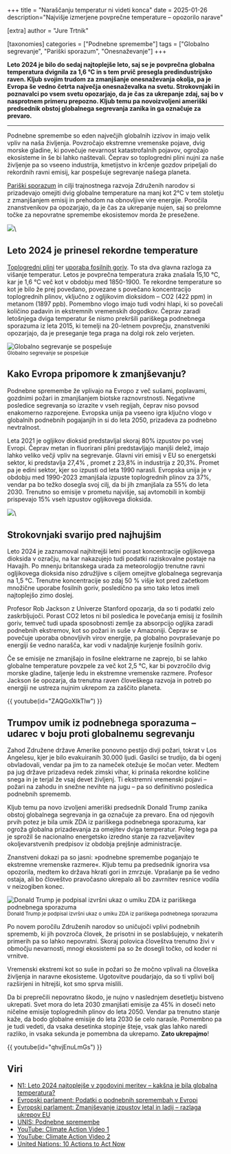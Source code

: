 +++
title = "Naraščanju temperatur ni videti konca"
date = 2025-01-26
description="Najvišje izmerjene povprečne temperature – opozorilo narave"

[extra]
author = "Jure Trtnik"

[taxonomies]
categories = ["Podnebne spremembe"]
tags = ["Globalno segrevanje", "Pariški sporazum", "Onesnaževanje"]
+++

**Leto 2024 je bilo do sedaj najtoplejše leto, saj se je povprečna globalna temperatura dvignila za 1,6 °C in s tem prvič presegla predindustrijsko raven. Kljub svojim trudom za zmanjšanje onesnaževanja okolja, pa je Evropa še vedno četrta največja onesnaževalka na svetu. Strokovnjaki in poznavalci po vsem svetu opozarjajo, da je čas za ukrepanje zdaj, saj bo v nasprotnem primeru prepozno. Kljub temu pa novoizvoljeni ameriški predsednik obstoj globalnega segrevanja zanika in ga označuje za prevaro.**

<!-- more -->

---

Podnebne spremembe so eden največjih globalnih izzivov in imajo velik vpliv na naša življenja. Povzročajo ekstremne vremenske pojave, dvig morske gladine, ki povečuje nevarnost katastrofalnih pojavov, ogrožajo ekosisteme in še bi lahko naštevali. Čeprav so toplogredni plini nujni za naše življenje pa so vseeno industrija, kmetijstvo in krčenje gozdov pripeljali do rekordnih ravni emisij, kar pospešuje segrevanje našega planeta.

[Pariški sporazum](https://www.consilium.europa.eu/sl/policies/paris-agreement-climate/#what) in cilji trajnostnega razvoja Združenih narodov si prizadevajo omejiti dvig globalne temperature na manj kot 2°C v tem stoletju z zmanjšanjem emisij in prehodom na obnovljive vire energije. Poročila znanstvenikov pa opozarjajo, da je čas za ukrepanje nujen, saj so prelomne točke za nepovratne spremembe ekosistemov morda že presežene.

![](slika1.gif)\

## Leto 2024 je prinesel rekordne temperature

[Toplogredni plini](https://www.europarl.europa.eu/topics/sl/article/20230316STO77629/podnebne-spremembe-toplogredni-plini-ki-povzrocajo-globalno-segrevanje) ter [uporaba fosilnih goriv](https://www.youtube.com/watch?v=57UbRXYh1Us). To sta dva glavna razloga za višanje temperatur. Letos je povprečna temperatura zraka znašala 15,10 °C, kar je 1,6 °C več kot v obdobju med 1850-1900. Te rekordne temperature so kot je bilo že prej povedano, povezane s povečano koncentracijo toplogrednih plinov, vključno z ogljikovim dioksidom – CO2 (422 ppm) in metanom (1897 ppb). Pomembno vlogo imajo tudi vodni hlapi, ki so povečali količino padavin in ekstremnih vremenskih dogodkov. Čeprav zaradi letošnjega dviga temperatur še nismo prekršili pariškega podnebnega sporazuma iz leta 2015, ki temelji na 20-letnem povprečju, znanstveniki opozarjajo, da je preseganje tega praga na dolgi rok zelo verjeten.

![Globalno segrevanje se pospešuje](slika2.jpg)\
<small>Globalno segrevanje se pospešuje</small> 

## Kako Evropa pripomore k zmanjševanju?

Podnebne spremembe že vplivajo na Evropo z več sušami, poplavami, gozdnimi požari in zmanjšanjem biotske raznovrstnosti. Negativne posledice segrevanja so izrazite v vseh regijah, čeprav niso povsod enakomerno razporejene. Evropska unija pa vseeno igra ključno vlogo v globalnih podnebnih pogajanjih in si do leta 2050, prizadeva za podnebno nevtralnost.

Leta 2021 je ogljikov dioksid predstavljal skoraj 80% izpustov po vsej Evropi. Čeprav metan in fluorirani plini predstavljajo manjši delež, imajo lahko veliko večji vpliv na segrevanje. Glavni viri emisij v EU so energetski sektor, ki predstavlja 27,4% , promet z 23,8% in industrija z 20,3%. Promet pa je edini sektor, kjer so izpusti od leta 1990 narasli. Evropska unija je v obdobju med 1990-2023 zmanjšala izpuste toplogrednih plinov za 37%, vendar pa bo težko dosegla svoj cilj, da bi jih zmanjšala za 55% do leta 2030. Trenutno so emisije v prometu najvišje, saj avtomobili in kombiji prispevajo 15% vseh izpustov ogljikovega dioksida. 

![](slika3.png)\

## Strokovnjaki svarijo pred najhujšim

Leto 2024 je zaznamoval najhitrejši letni porast koncentracije ogljikovega dioksida v ozračju, na kar nakazujejo tudi podatki raziskovalne postaje na Havajih. Po mnenju britanskega urada za meteorologijo trenutne ravni ogljikovega dioksida niso združljive s ciljem omejitve globalnega segrevanja na 1,5 °C. Trenutne koncentracije so zdaj 50 % višje kot pred začetkom množične uporabe fosilnih goriv, posledično pa smo tako letos imeli najtoplejšo zimo doslej.

Profesor Rob Jackson z Univerze Stanford opozarja, da so ti podatki zelo zaskrbljujoči. Porast CO2 letos ni bil posledica le povečanja emisij iz fosilnih goriv, temveč tudi upada sposobnosti zemlje za absorpcijo ogljika zaradi podnebnih ekstremov, kot so požari in suše v Amazoniji. Čeprav se povečuje uporaba obnovljivih virov energije, pa globalno povpraševanje po energiji še vedno narašča, kar vodi v nadaljnje kurjenje fosilnih goriv.

Če se emisije ne zmanjšajo in fosilne elektrarne ne zaprejo, bi se lahko globalne temperature povzpele za več kot 2,5 °C, kar bi povzročilo dvig morske gladine, taljenje ledu in ekstremne vremenske razmere. Profesor Jackson še opozarja, da trenutna raven človeškega razvoja in potreb po energiji ne ustreza nujnim ukrepom za zaščito planeta.

{{ youtube(id="ZAQGoXIkTlw") }}

## Trumpov umik iz podnebnega sporazuma – udarec v boju proti globalnemu segrevanju

Zahod Združene države Amerike ponovno pestijo divji požari, tokrat v Los Angelesu, kjer je bilo evakuiranih 30.000 ljudi. Gasilci se trudijo, da bi ogenj obvladovali, vendar pa jim to za nameček otežuje še močan veter. Medtem pa jug države prizadeva redek zimski vihar, ki prinaša rekordne količine snega in je terjal že vsaj devet življenj. Ti ekstremni vremenski pojavi – požari na zahodu in snežne nevihte na jugu – pa so definitivno posledica podnebnih sprememb.

Kljub temu pa novo izvoljeni ameriški predsednik Donald Trump zanika obstoj globalnega segrevanja in ga označuje za prevaro. Ena od njegovih prvih potez je bila umik ZDA iz pariškega podnebnega sporazuma, kar ogroža globalna prizadevanja za omejitev dviga temperatur. Poleg tega pa je sprožil še nacionalno energetsko izredno stanje za razveljavitev okoljevarstvenih predpisov iz obdobja prejšnje administracije.

Znanstveni dokazi pa so jasni: »podnebne spremembe poganjajo te ekstremne vremenske razmere«. Kljub temu pa predsednik ignorira vsa opozorila, medtem ko država hkrati gori in zmrzuje. Vprašanje pa še vedno ostaja, ali bo človeštvo pravočasno ukrepalo ali bo zavrnitev resnice vodila v neizogiben konec. 

![Donald Trump je podpisal izvršni ukaz o umiku ZDA iz pariškega podnebnega sporazuma](slika4.png)\
<small>Donald Trump je podpisal izvršni ukaz o umiku ZDA iz pariškega podnebnega sporazuma</small> 

Po novem poročilu Združenih narodov so uničujoči vplivi podnebnih sprememb, ki jih povzroča človek, že prisotni in se poslabšujejo, v nekaterih primerih pa so lahko nepovratni. Skoraj polovica človeštva trenutno živi v območju nevarnosti, mnogi ekosistemi pa so že dosegli točko, od koder ni vrnitve.

Vremenski ekstremi kot so suše in požari so že močno vplivali na človeška življenja in naravne ekosisteme. Ugotovitve poudarjajo, da so ti vplivi bolj razširjeni in hitrejši, kot smo sprva mislili.

Da bi preprečili nepovratno škodo, je nujno v naslednjem desetletju bistveno ukrepati. Svet mora do leta 2030 zmanjšati emisije za 45% in doseči neto ničelne emisije toplogrednih plinov do leta 2050. Vendar pa trenutno stanje kaže, da bodo globalne emisije do leta 2030 še celo narasle. Pomembno pa je tudi vedeti, da vsaka desetinka stopinje šteje, vsak glas lahko naredi razliko, in vsaka sekunda je pomembna da ukrepamo. **Zato ukrepajmo**!

{{ youtube(id="qhvjEnuLmGs") }}

## Viri

- [N1: Leto 2024 najtoplejše v zgodovini meritev – kakšna je bila globalna temperatura?](https://n1info.si/novice/svet/leto-2024-najtoplejse-v-zgodovini-meritev-kaksna-je-bila-globalna-temperatura/)  
- [Evropski parlament: Podatki o podnebnih spremembah v Evropi](https://www.europarl.europa.eu/topics/sl/article/20180703STO07123/podatki-o-podnebnih-spremembah-v-evropi)  
- [Evropski parlament: Zmanjševanje izpustov letal in ladij – razlaga ukrepov EU](https://www.europarl.europa.eu/topics/sl/article/20220610STO32720/zmanjsevanje-izpustov-letal-in-ladij-razlaga-ukrepov-eu)  
- [UNIS: Podnebne spremembe](https://unis.unvienna.org/unis/sl/topics/climate_change.html)  
- [YouTube: Climate Action Video 1](https://www.youtube.com/watch?v=ZAQGoXIkTlw&t=6s)  
- [YouTube: Climate Action Video 2](https://www.youtube.com/watch?v=IKkC3DGfCJc&t=25s)  
- [United Nations: 10 Actions to Act Now](https://www.un.org/en/actnow/ten-actions)  
